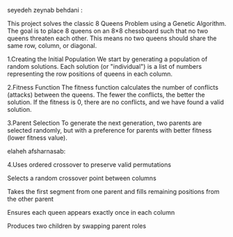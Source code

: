 seyedeh zeynab behdani :

This project solves the classic 8 Queens Problem using a Genetic Algorithm. 
The goal is to place 8 queens on an 8×8 chessboard such that no two queens threaten each other. 
This means no two queens should share the same row, column, or diagonal.

1.Creating the Initial Population
We start by generating a population of random solutions.
Each solution (or "individual") is a list of numbers representing the row positions of queens in each column.

2.Fitness Function
The fitness function calculates the number of conflicts (attacks) between the queens.
The fewer the conflicts, the better the solution. 
If the fitness is 0, there are no conflicts, and we have found a valid solution.

3.Parent Selection
To generate the next generation, two parents are selected randomly, 
but with a preference for parents with better fitness (lower fitness value).



elaheh afsharnasab:


4.Uses ordered crossover to preserve valid permutations

Selects a random crossover point between columns

Takes the first segment from one parent and fills remaining positions from the other parent

Ensures each queen appears exactly once in each column

Produces two children by swapping parent roles





